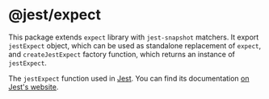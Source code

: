 # @jest/expect

This package extends `expect` library with `jest-snapshot` matchers. It export `jestExpect` object, which can be used as standalone replacement of `expect`, and `createJestExpect` factory function, which returns an instance of `jestExpect`.

The `jestExpect` function used in [Jest](https://jestjs.io/). You can find its documentation [on Jest's website](https://jestjs.io/docs/expect).
